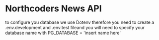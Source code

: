 # Northcoders News API

to configure you database we use Dotenv therefore you need to create a .env.development and .env.test fileand you will need to specify your database name with
PG_DATABASE = 'insert name here'
